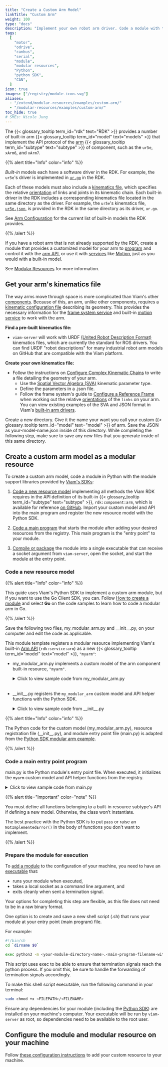 ```yaml
---
title: "Create a Custom Arm Model"
linkTitle: "Custom Arm"
weight: 100
type: "docs"
description: "Implement your own robot arm driver. Code a module with the Go or Python SDKs that provides a custom model of arm as a modular resource."
tags:
  [
    "motor",
    "odrive",
    "canbus",
    "serial",
    "module",
    "modular resources",
    "Python",
    "python SDK",
    "CAN",
  ]
icon: true
images: ["/registry/module-icon.svg"]
aliases:
  - "/extend/modular-resources/examples/custom-arm/"
  - "/modular-resources/examples/custom-arm/"
toc_hide: true
# SMEs: Nicole Jung
---
```


The {{< glossary_tooltip term_id="rdk" text="RDK" >}} provides a number of built-in arm {{< glossary_tooltip term_id="model" text="models" >}} that implement the API protocol of the [arm](/components/arm/) {{< glossary_tooltip term_id="subtype" text="subtype" >}} of component, such as the `ur5e`, `xArm6`, and `xArm7`.

{{% alert title="Info" color="info" %}}

_Built-in_ models each have a software driver in the RDK.
For example, the `ur5e`'s driver is implemented in [`ur.go`](https://github.com/viamrobotics/rdk/blob/main/components/arm/universalrobots/ur.go) in the RDK.

Each of these models must also include a [kinematics file](/internals/kinematic-chain-config/), which specifies the relative [orientation](/internals/orientation-vector/) of links and joints in its kinematic chain.
Each built-in driver in the RDK includes a corresponding kinematics file located in the same directory as the driver.
For example, the `ur5e`'s kinematics file, [`ur5e.json`](https://github.com/viamrobotics/rdk/blob/main/components/arm/universalrobots/ur5e.json), is provided in the RDK in the same directory as its driver, `ur.go`.

See [Arm Configuration](/components/arm/#configuration) for the current list of built-in models the RDK provides.

{{% /alert %}}

If you have a robot arm that is not already supported by the RDK, create a module that provides a customized model for your arm to [program](/sdks/) and control it with the [arm API](/appendix/apis/components/arm/#api), or use it with [services](/services/) like [Motion](/services/motion/), just as you would with a built-in model.

See [Modular Resources](/registry/) for more information.

## Get your arm's kinematics file

The way arms move through space is more complicated than Viam's other [components](/components/).
Because of this, an arm, unlike other components, requires a [kinematic configuration file](/internals/kinematic-chain-config/) describing its geometry.
This provides the necessary information for the [frame system service](/services/frame-system/) and built-in [motion service](/services/motion/) to work with the arm.

**Find a pre-built kinematics file:**

- `viam-server` will work with <file>URDF</file> [(United Robot Description Format)](https://wiki.ros.org/urdf) kinematics files, which are currently the standard for ROS drivers.
  You can find <file>URDF</file> "robot descriptions" for many industrial robot arm models on GitHub that are compatible with the Viam platform.

**Create your own kinematics file:**

- Follow the instructions on [Configure Complex Kinematic Chains](/internals/kinematic-chain-config/) to write a file detailing the geometry of your arm.
  - Use the [Spatial Vector Algebra (SVA)](/internals/kinematic-chain-config/#kinematic-parameters) kinematic parameter type.
  - Define the parameters in a </file>.json</file> file.
  - Follow the frame system's guide to [Configure a Reference Frame](/services/frame-system/frame-config/) when working out the relative [orientations](/internals/orientation-vector/) of the `links` on your arm.
    You can view existing examples of the SVA and JSON format in Viam's [built-in arm drivers](https://github.com/viamrobotics/rdk/blob/main/components/arm).

Create a new directory.
Give it the name your want you call your custom {{< glossary_tooltip term_id="model" text="model" >}} of arm.
Save the JSON as <file>your-model-name.json</file> inside of this directory.
While completing the following step, make sure to save any new files that you generate inside of this same directory.

## Create a custom arm model as a modular resource

To create a custom arm model, code a module in Python with the module support libraries provided by [Viam's SDKs](/appendix/apis/):

1. [Code a new resource model](#code-a-new-resource-model) implementing all methods the Viam RDK requires in the API definition of its built-in {{< glossary_tooltip term_id="subtype" text="subtype" >}}, `rdk:component:arm`, which is available for reference [on GitHub](https://github.com/viamrobotics/rdk/blob/main/components/arm/arm.go).
   Import your custom model and API into the main program and register the new resource model with the Python SDK.

1. [Code a main program](#code-a-main-entry-point-program) that starts the module after adding your desired resources from the registry.
   This main program is the "entry point" to your module.

1. [Compile or package](#prepare-the-module-for-execution) the module into a single executable that can receive a socket argument from `viam-server`, open the socket, and start the module at the entry point.

### Code a new resource model

{{% alert title="Info" color="info" %}}

This guide uses Viam's Python SDK to implement a custom arm module, but if you want to use the Go Client SDK, you can.
Follow [How to create a module](/how-tos/create-module/) and select **Go** on the code samples to learn how to code a modular arm in Go.

{{% /alert %}}

Save the following two files, <file>my_modular_arm.py</file> and <file>\_\_init\_\_.py</file>, on your computer and edit the code as applicable.

This module template registers a modular resource implementing Viam's built-in [Arm API](/appendix/apis/components/arm/#api) (`rdk:service:arm`) as a new {{< glossary_tooltip term_id="model" text="model" >}}, `"myarm"`:

- <file>my_modular_arm.py</file> implements a custom model of the arm component built-in resource, `"myarm"`.

    <details>
    <summary>Click to view sample code from <file>my_modular_arm.py</file></summary>

  ```python {class="line-numbers linkable-line-numbers"}
  import asyncio
  import os
  from typing import Any, ClassVar, Dict, Mapping, Optional, Tuple
  from typing_extensions import Self

  from viam.components.arm import Arm, JointPositions, KinematicsFileFormat, Pose
  from viam.operations import run_with_operation
  from viam.proto.app.robot import ComponentConfig
  from viam.proto.common import ResourceName
  from viam.resource.base import ResourceBase
  from viam.resource.types import Model, ModelFamily


  class MyModularArm(Arm):
      # Subclass the Viam Arm component and implement the required functions
      MODEL: ClassVar[Model] = Model(ModelFamily("acme", "demo"), "myarm")

      def __init__(self, name: str):
          # Starting joint positions
          self.joint_positions = JointPositions(values=[0, 0, 0, 0, 0, 0])
          super().__init__(name)

      @classmethod
      def new(cls, config: ComponentConfig, dependencies: Mapping[ResourceName, ResourceBase]) -> Self:
          arm = cls(config.name)
          return arm

      async def get_end_position(self, extra: Optional[Dict[str, Any]] = None, **kwargs) -> Pose:
          raise NotImplementedError()

      async def move_to_position(self, pose: Pose, extra: Optional[Dict[str, Any]] = None, **kwargs):
          raise NotImplementedError()

      async def get_joint_positions(self, extra: Optional[Dict[str, Any]] = None, **kwargs) -> JointPositions:
          return self.joint_positions

      @run_with_operation
      async def move_to_joint_positions(self, positions: JointPositions, extra: Optional[Dict[str, Any]] = None, **kwargs):
          operation = self.get_operation(kwargs)

          self.is_stopped = False

          # Simulate the length of time it takes for the arm to move to its new joint position
          for x in range(10):
              await asyncio.sleep(1)

              # Check if the operation is cancelled and, if it is, stop the arm's motion
              if await operation.is_cancelled():
                  await self.stop()
                  break

          self.joint_positions = positions
          self.is_stopped = True

      async def stop(self, extra: Optional[Dict[str, Any]] = None, **kwargs):
          self.is_stopped = True

      async def is_moving(self) -> bool:
          return not self.is_stopped

      async def get_kinematics(self, **kwargs) -> Tuple[KinematicsFileFormat.ValueType, bytes]:
          dirname = os.path.dirname(__file__)
          filepath = os.path.join(dirname, "./xarm6_kinematics.json")
          with open(filepath, mode="rb") as f:
              file_data = f.read()
          return (KinematicsFileFormat.KINEMATICS_FILE_FORMAT_SVA, file_data)
  ```

    </details><br>

- <file>\_\_init\_\_.py</file> registers the `my_modular_arm` custom model and API helper functions with the Python SDK.

    <details>
    <summary>Click to view sample code from <file>__init__.py</file></summary>

  ```python {class="line-numbers linkable-line-numbers"}
  from viam.components.arm import Arm
  from viam.resource.registry import Registry, ResourceCreatorRegistration
  from .my_modular_arm import MyModularArm


  Registry.register_resource_creator(Arm.SUBTYPE, MyModularArm.MODEL, ResourceCreatorRegistration(MyModularArm.new))
  ```

    </details>

{{% alert title="Info" color="info" %}}

The Python code for the custom model (<file>my_modular_arm.py</file>), resource registration file (<file>\_\_init\_\_.py</file>), and module entry point file (<file>main.py</file>) is adapted from the [Python SDK modular arm example](https://python.viam.dev/examples/example.html#custom-modular-arm-example).

{{% /alert %}}

### Code a main entry point program

<file>main.py</file> is the Python module's entry point file.
When executed, it initializes the `myarm` custom model and API helper functions from the registry.

<details>
<summary>Click to view sample code from <file>main.py</file></summary>

```python {class="line-numbers linkable-line-numbers"}
import asyncio

from viam.module.module import Module
from viam.components.arm import Arm

from .my_modular_arm import MyModularArm


async def main():
    """This function creates and starts a new module, after adding all desired
    resources. Resources must be pre-registered. For an example, see the
    `__init__.py` file.
    """

    module = Module.from_args()
    module.add_model_from_registry(Arm.SUBTYPE, MyModularArm.MODEL)
    await module.start()


if __name__ == "__main__":
    asyncio.run(main())
```

</details>

{{% alert title="Important" color="note" %}}

You must define all functions belonging to a built-in resource subtype's API if defining a new model.
Otherwise, the class won’t instantiate.

The best practice with the Python SDK is to put `pass` or raise an `NotImplementedError()` in the body of functions you don't want to implement.

{{% /alert %}}

### Prepare the module for execution

To [add a module](/registry/configure/) to the configuration of your machine, you need to have an [executable](https://en.wikipedia.org/wiki/Executable) that:

- runs your module when executed,
- takes a local socket as a command line argument, and
- exits cleanly when sent a termination signal.

Your options for completing this step are flexible, as this file does not need to be in a raw binary format.

One option is to create and save a new shell script (<file>.sh</file>) that runs your module at your entry point (main program) file.

For example:

```sh { class="command-line" data-prompt="$"}
#!/bin/sh
cd `dirname $0`

exec python3 -m <your-module-directory-name>.<main-program-filename-without-extension> $@
```

This script uses exec to be able to ensure that termination signals reach the python process.
If you omit this, be sure to handle the forwarding of termination signals accordingly.

To make this shell script executable, run the following command in your terminal:

```sh { class="command-line" data-prompt="$"}
sudo chmod +x <FILEPATH>/<FILENAME>
```

Ensure any dependencies for your module (including the [Python SDK](https://python.viam.dev/)) are installed on your machine's computer.
Your executable will be run by `viam-server` as root, so dependencies need to be available to the root user.

## Configure the module and modular resource on your machine

Follow [these configuration instructions](/registry/configure/) to add your custom resource to your machine.
